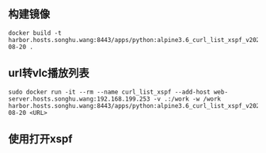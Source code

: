 ## 构建镜像

```
docker build -t harbor.hosts.songhu.wang:8443/apps/python:alpine3.6_curl_list_xspf_v2023-08-20 .
```
## url转vlc播放列表

```
sudo docker run -it --rm --name curl_list_xspf --add-host web-server.hosts.songhu.wang:192.168.199.253 -v .:/work -w /work harbor.hosts.songhu.wang:8443/apps/python:alpine3.6_curl_list_xspf_v2023-08-20 <URL>
```

## 使用打开xspf
